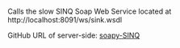 ```

```

Calls the slow SINQ Soap Web Service located at http://localhost:8091/ws/sink.wsdl

GitHub URL of server-side: [soapy-SINQ](https://github.com/SDiamante13/soapy-sinq)